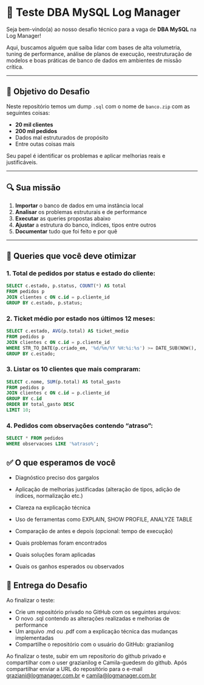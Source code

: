 # 🧪 Teste DBA MySQL Log Manager

Seja bem-vindo(a) ao nosso desafio técnico para a vaga de **DBA MySQL** na Log Manager!

Aqui, buscamos alguém que saiba lidar com bases de alta volumetria, tuning de performance, análise de planos de execução, reestruturação de modelos e boas práticas de banco de dados em ambientes de missão crítica.

---

## 🎯 Objetivo do Desafio

Neste repositório temos um dump `.sql` com o nome de `banco.zip` com as seguintes coisas:
- **20 mil clientes**
- **200 mil pedidos**
- Dados mal estruturados de propósito
- Entre outas coisas mais

Seu papel é identificar os problemas e aplicar melhorias reais e justificáveis.

---


## 🔍 Sua missão

1. **Importar** o banco de dados em uma instância local
2. **Analisar** os problemas estruturais e de performance
3. **Executar** as queries propostas abaixo
4. **Ajustar** a estrutura do banco, índices, tipos entre outros
5. **Documentar** tudo que foi feito e por quê

---

## 🧪 Queries que você deve otimizar

### 1. Total de pedidos por status e estado do cliente:

```sql
SELECT c.estado, p.status, COUNT(*) AS total
FROM pedidos p
JOIN clientes c ON c.id = p.cliente_id
GROUP BY c.estado, p.status;
```

### 2. Ticket médio por estado nos últimos 12 meses:

```sql
SELECT c.estado, AVG(p.total) AS ticket_medio
FROM pedidos p
JOIN clientes c ON c.id = p.cliente_id
WHERE STR_TO_DATE(p.criado_em, '%d/%m/%Y %H:%i:%s') >= DATE_SUB(NOW(), INTERVAL 12 MONTH)
GROUP BY c.estado;
```

### 3. Listar os 10 clientes que mais compraram:

```sql
SELECT c.nome, SUM(p.total) AS total_gasto
FROM pedidos p
JOIN clientes c ON c.id = p.cliente_id
GROUP BY c.id
ORDER BY total_gasto DESC
LIMIT 10;
```

### 4. Pedidos com observações contendo “atraso”:

```sql
SELECT * FROM pedidos
WHERE observacoes LIKE '%atraso%';
```

## ✅ O que esperamos de você

- Diagnóstico preciso dos gargalos
- Aplicação de melhorias justificadas (alteração de tipos, adição de índices, normalização etc.)
- Clareza na explicação técnica
- Uso de ferramentas como EXPLAIN, SHOW PROFILE, ANALYZE TABLE
- Comparação de antes e depois (opcional: tempo de execução)


- Quais problemas foram encontrados
- Quais soluções foram aplicadas
- Quais os ganhos esperados ou observados

## 🧾 Entrega do Desafio

Ao finalizar o teste:

- Crie um repositório privado no GitHub com os seguintes arquivos:
- O novo .sql contendo as alterações realizadas e melhorias de performance
- Um arquivo .md ou .pdf com a explicação técnica das mudanças implementadas
- Compartilhe o repositório com o usuário do GitHub: grazianilog

Ao finalizar o teste, subir em um reposítorio do github privado e compartilhar com o user grazianilog e Camila-guedesm do github. Após compartilhar enviar a URL do repositório para o e-mail graziani@logmanager.com.br e camila@logmanager.com.br


